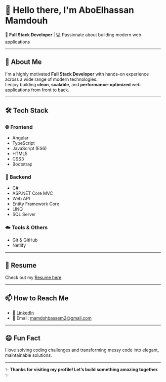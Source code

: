 # 👋 Hello there, I'm AboElhassan Mamdouh

🚀 **Full Stack Developer** | 💻 Passionate about building modern web applications

---

## 🧠 About Me  
I'm a highly motivated **Full Stack Developer** with hands-on experience across a wide range of modern technologies.  
I enjoy building **clean**, **scalable**, and **performance-optimized** web applications from front to back.

---

## 🛠️ Tech Stack

### 🌐 Frontend  
- Angular  
- TypeScript  
- JavaScript (ES6)  
- HTML5  
- CSS3  
- Bootstrap  

### 🔧 Backend  
- C#  
- ASP.NET Core MVC  
- Web API  
- Entity Framework Core  
- LINQ  
- SQL Server  

### ☁️ Tools & Others  
- Git & GitHub  
- Netlify  

---

## 📄 Resume 
Check out my [Resume here](https://drive.google.com/file/d/13fxa9U4JYiWrAmeD_Tpe4kC92Pe426rG/view?usp=sharing) 

---

## 📫 How to Reach Me

- 💼 [LinkedIn](https://www.linkedin.com/in/abo-elhassanmamdoh/)  
- 📧 Email: mamdohbassem2@gmail.com  


---

## 😄 Fun Fact  
I love solving coding challenges and transforming messy code into elegant, maintainable solutions.

---

✨ **Thanks for visiting my profile! Let’s build something amazing together.** ✨
